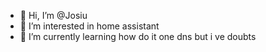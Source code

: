 - 👋 Hi, I’m @Josiu
- 👀 I’m interested in  home assistant
- 🌱 I’m currently learning how do it one dns but i ve doubts


<!---
Josiu/Josiu is a ✨ special ✨ repository because its `README.md` (this file) appears on your GitHub profile.
You can click the Preview link to take a look at your changes.
--->
